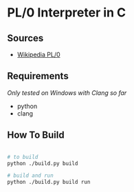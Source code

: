 # PL/0 Interpreter in C

## Sources

+ [Wikipedia PL/0](https://en.wikipedia.org/wiki/PL/0)

## Requirements

*Only tested on Windows with Clang so far*

+ python
+ clang

## How To Build

```sh

# to build
python ./build.py build

# build and run
python ./build.py build run

```


